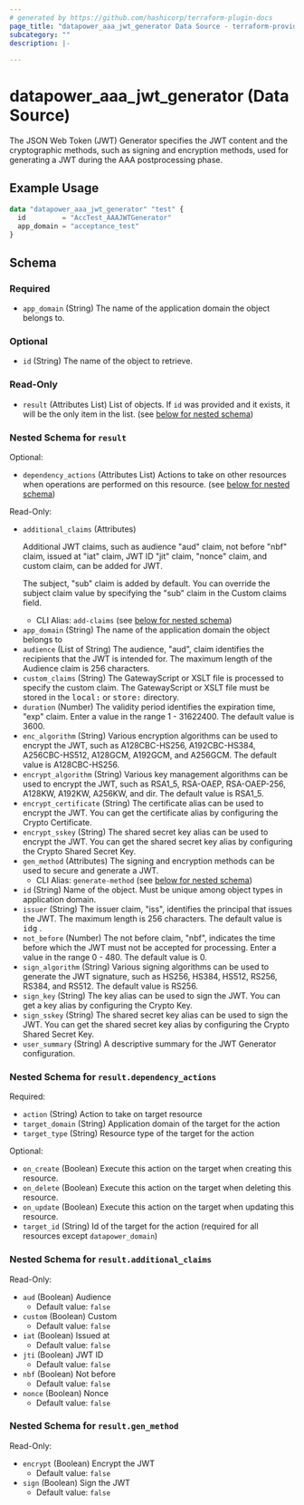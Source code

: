 ```yaml
---
# generated by https://github.com/hashicorp/terraform-plugin-docs
page_title: "datapower_aaa_jwt_generator Data Source - terraform-provider-datapower"
subcategory: ""
description: |-
  
---
```


# datapower_aaa_jwt_generator (Data Source)

<p>The JSON Web Token (JWT) Generator specifies the JWT content and the cryptographic methods, such as signing and encryption methods, used for generating a JWT during the AAA postprocessing phase.</p>

## Example Usage

```terraform
data "datapower_aaa_jwt_generator" "test" {
  id         = "AccTest_AAAJWTGenerator"
  app_domain = "acceptance_test"
}
```

<!-- schema generated by tfplugindocs -->
## Schema

### Required

- `app_domain` (String) The name of the application domain the object belongs to.

### Optional

- `id` (String) The name of the object to retrieve.

### Read-Only

- `result` (Attributes List) List of objects. If `id` was provided and it exists, it will be the only item in the list. (see [below for nested schema](#nestedatt--result))

<a id="nestedatt--result"></a>
### Nested Schema for `result`

Optional:

- `dependency_actions` (Attributes List) Actions to take on other resources when operations are performed on this resource. (see [below for nested schema](#nestedatt--result--dependency_actions))

Read-Only:

- `additional_claims` (Attributes) <p>Additional JWT claims, such as audience "aud" claim, not before "nbf" claim, issued at "iat" claim, JWT ID "jit" claim, "nonce" claim, and custom claim, can be added for JWT.</p><p>The subject, "sub" claim is added by default. You can override the subject claim value by specifying the "sub" claim in the Custom claims field.</p>
  - CLI Alias: `add-claims` (see [below for nested schema](#nestedatt--result--additional_claims))
- `app_domain` (String) The name of the application domain the object belongs to
- `audience` (List of String) The audience, "aud", claim identifies the recipients that the JWT is intended for. The maximum length of the Audience claim is 256 characters.
- `custom_claims` (String) The GatewayScript or XSLT file is processed to specify the custom claim. The GatewayScript or XSLT file must be stored in the <tt>local:</tt> or <tt>store:</tt> directory.
- `duration` (Number) The validity period identifies the expiration time, "exp" claim. Enter a value in the range 1 - 31622400. The default value is 3600.
- `enc_algorithm` (String) Various encryption algorithms can be used to encrypt the JWT, such as A128CBC-HS256, A192CBC-HS384, A256CBC-HS512, A128GCM, A192GCM, and A256GCM. The default value is A128CBC-HS256.
- `encrypt_algorithm` (String) Various key management algorithms can be used to encrypt the JWT, such as RSA1_5, RSA-OAEP, RSA-OAEP-256, A128KW, A192KW, A256KW, and dir. The default value is RSA1_5.
- `encrypt_certificate` (String) The certificate alias can be used to encrypt the JWT. You can get the certificate alias by configuring the Crypto Certificate.
- `encrypt_sskey` (String) The shared secret key alias can be used to encrypt the JWT. You can get the shared secret key alias by configuring the Crypto Shared Secret Key.
- `gen_method` (Attributes) The signing and encryption methods can be used to secure and generate a JWT.
  - CLI Alias: `generate-method` (see [below for nested schema](#nestedatt--result--gen_method))
- `id` (String) Name of the object. Must be unique among object types in application domain.
- `issuer` (String) The issuer claim, "iss", identifies the principal that issues the JWT. The maximum length is 256 characters. The default value is <tt>idg</tt> .
- `not_before` (Number) The not before claim, "nbf", indicates the time before which the JWT must not be accepted for processing. Enter a value in the range 0 - 480. The default value is 0.
- `sign_algorithm` (String) Various signing algorithms can be used to generate the JWT signature, such as HS256, HS384, HS512, RS256, RS384, and RS512. The default value is RS256.
- `sign_key` (String) The key alias can be used to sign the JWT. You can get a key alias by configuring the Crypto Key.
- `sign_sskey` (String) The shared secret key alias can be used to sign the JWT. You can get the shared secret key alias by configuring the Crypto Shared Secret Key.
- `user_summary` (String) A descriptive summary for the JWT Generator configuration.

<a id="nestedatt--result--dependency_actions"></a>
### Nested Schema for `result.dependency_actions`

Required:

- `action` (String) Action to take on target resource
- `target_domain` (String) Application domain of the target for the action
- `target_type` (String) Resource type of the target for the action

Optional:

- `on_create` (Boolean) Execute this action on the target when creating this resource.
- `on_delete` (Boolean) Execute this action on the target when deleting this resource.
- `on_update` (Boolean) Execute this action on the target when updating this resource.
- `target_id` (String) Id of the target for the action (required for all resources except `datapower_domain`)


<a id="nestedatt--result--additional_claims"></a>
### Nested Schema for `result.additional_claims`

Read-Only:

- `aud` (Boolean) Audience
  - Default value: `false`
- `custom` (Boolean) Custom
  - Default value: `false`
- `iat` (Boolean) Issued at
  - Default value: `false`
- `jti` (Boolean) JWT ID
  - Default value: `false`
- `nbf` (Boolean) Not before
  - Default value: `false`
- `nonce` (Boolean) Nonce
  - Default value: `false`


<a id="nestedatt--result--gen_method"></a>
### Nested Schema for `result.gen_method`

Read-Only:

- `encrypt` (Boolean) Encrypt the JWT
  - Default value: `false`
- `sign` (Boolean) Sign the JWT
  - Default value: `false`
